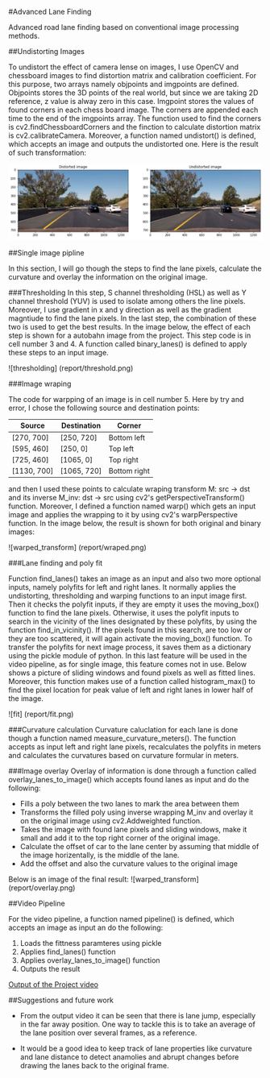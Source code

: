 #Advanced Lane Finding

Advanced road lane finding based on conventional image processing methods.

##Undistorting Images

To undistort the effect of camera lense on images, I use OpenCV and chessboard images to find distortion matrix and calibration coefficient. For this purpose, two arrays namely objpoints and imgpoints are defined. Objpoints stores the 3D points of the real world, but since we are taking 2D reference, z value is alway zero in this case. Imgpoint stores the values of found corners in each chess board image. The corners are appended each time to the end of the imgpoints array. The function used to find the corners is cv2.findChessboardCorners and the finction to calculate distortion matrix is cv2.calibrateCamera. Moreover, a function named undistort() is defined, which accepts an image and outputs the undistorted one. Here is the result of such transformation:

![Distorted Iage](report/undistorted_image.png) 


##Single image pipline

In this section, I will go though the steps to find the lane pixels, calculate the curvature and overlay the information on the original image.

###Thresholding
In this step, S channel thresholding (HSL) as well as Y channel threshold (YUV) is used to isolate among others the line pixels. Moreover, I use gradient in x and y direction as well as the gradient magntiude to find the lane pixels. In the last step, the combination of these two is used to get the best results. In the image below, the effect of each step is shown for a autobahn image from the project. This step code is in cell number 3 and 4. A function called binary_lanes() is defined to apply these steps to an input image.

![thresholding] (report/threshold.png)

###Image wraping

The code for warpping of an image is in cell number 5. Here by try and error, I chose the following source and destination points:


Source | Destination | Corner
-------| -------     |-------
[270, 700]| [250, 720] |Bottom left
[595, 460]| [250, 0] |Top left
[725, 460]| [1065, 0] |Top right
[1130, 700]| [1065, 720] |Bottom right


and then I used these points to calculate wraping transform M: src -> dst and its inverse M_inv: dst -> src using cv2's getPerspectiveTransform() function. Moreover, I defined a function named warp() which gets an input image and applies the wrapping to it by using cv2's warpPerspective function. In the image below, the result is shown for both original and binary images:

![warped_transform] (report/wraped.png)

###Lane finding and poly fit

Function find_lanes() takes an image as an input and also two more optional inputs, namely polyfits for left and right lanes. It normally applies the undistorting, thresholding and warping functions to an input image first. Then it checks the polyfit inputs, if they are empty it uses the moving_box() function to find the lane pixels. Otherwise, it uses the polyfit inputs to search in the vicinity of the lines designated by these polyfits, by using the function find_in_vicinity(). If the pixels found in this search, are too low or they are too scattered, it will again activate the moving_box() function. To transfer the polyfits for next image process, it saves them as a dictionary using the pickle module of python. In this last feature will be used in the video pipeline, as for single image, this feature comes not in use. Below shows a picture of sliding windows and found pixels as well as fitted lines. Moreover, this function makes use of a function called histogram_max() to find the pixel location for peak value of left and right lanes in lower half of the image.

![fit] (report/fit.png)

###Curvature calculation
Curvature caluclation for each lane is done though a function named measure_curvature_meters(). The function accepts as input left and right lane pixels, recalculates the polyfits in meters and calculates the curvatures based on curvature formular in meters.

###Image overlay
Overlay of information is done through a function called overlay_lanes_to_image() which accepts found lanes as input and do the following:

* Fills a poly between the two lanes to mark the area between them
* Transforms the filled poly using inverse wrapping M_inv and overlay it on the original image using cv2.Addweighted function.
* Takes the image with found lane pixels and sliding windows, make it small and add it to the top right corner of the original image.
* Calculate the offset of car to the lane center by assuming that middle of the image horizentally, is the middle of the lane.
* Add the offset and also the curvature values to the original image

Below is an image of the final result:
![warped_transform] (report/overlay.png)




##Video Pipeline


For the video pipeline, a function named pipeline() is defined, which accepts an image as input an do the following:

1. Loads the fittness paramteres using pickle
2. Applies find_lanes() function
3. Applies overlay_lanes_to_image() function
4. Outputs the result


[Output of the Project video](project_video_out.mp4)


##Suggestions and future work

* From the output video it can be seen that there is lane jump, especially in the far away position. One way to tackle this is to take an average of the lane position over several frames, as a reference.

* It would be a good idea to keep track of lane properties like curvature and lane distance to detect anamolies and abrupt changes before drawing the lanes back to the original frame.









